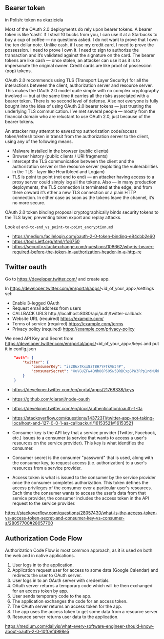 ## Bearer token

in Polish: token na okaziciela

Most of the OAuth 2.0 deployments do rely upon bearer tokens. A bearer token is like ‘cash’. If I steal 10 bucks from you, I can use it at a Starbucks to buy a cup of coffee — no questions asked. I do not want to prove that I own the ten dollar note. Unlike cash, if I use my credit card, I need to prove the possession. I need to prove I own it. I need to sign to authorize the transaction and it’s validated against the signature on the card. The bearer tokens are like cash — once stolen, an attacker can use it as it is to impersonate the original owner. Credit cards are like proof of possession (pop) tokens.

OAuth 2.0 recommends using TLS (Transport Layer Security) for all the interactions between the client, authorization server and resource server. This makes the OAuth 2.0 model quite simple with no complex cryptography involved — but at the same time it carries all the risks associated with a bearer token. There is no second level of defense. Also not everyone is fully bought into the idea of using OAuth 2.0 bearer tokens — just trusting the underlying TLS communication. I’ve met several people — mostly from the financial domain who are reluctant to use OAuth 2.0, just because of the bearer tokens.

An attacker may attempt to eavesdrop authorization code/access token/refresh token in transit from the authorization server to the client, using any of the following means.

- Malware installed in the browser (public clients)
- Browser history (public clients / URI fragments)
- Intercept the TLS communication between the client and the authorization server or the resource server (exploiting the vulnerabilities in the TLS - layer like Heartbleed and Logjam)
- TLS is point to point (not end to end) — an attacker having access to a proxy server could simply log all the tokens. Also — in many production deployments, the TLS connection is terminated at the edge, and from there onward it’s ether a new TLS connection or a plain HTTP connection. In either case as soon as the tokens leave the channel, it’s no more secure.

OAuth 2.0 token binding proposal cryptographically binds security tokens to the TLS layer, preventing token export and replay attacks.

Look at `end-to-end_vs_point-to-point_encryption.md`

- https://medium.facilelogin.com/oauth-2-0-token-binding-e84cbb2e60
- https://tools.ietf.org/html/rfc6750
- https://security.stackexchange.com/questions/108662/why-is-bearer-required-before-the-token-in-authorization-header-in-a-http-re

## Twitter oauth

Go to https://developer.twitter.com/ and create app.

In https://developer.twitter.com/en/portal/apps/<id_of_your_app>/settings set:

- Enable 3-legged OAuth
- Request email address from users
- CALLBACK URLS http://localhost:8080/api/auth/twitter-callback
- Website URL (required) https://example.com/
- Terms of service (required) https://example.com/terms
- Privacy policy (required) https://example.com/privacy-policy

We need API Key and Secret from https://developer.twitter.com/en/portal/apps/<id_of_your_app>/keys and put it in config.json

```json
    "auth": {
        "twitter": {
            "consumerKey": "is286xTKxx8zT8H7YFTkVWJ4P",
            "consumerSecret": "XuVGUZFw4QNh86P605w3BRBCxpSPW3RPp1rdNUkP3d2DoKMpG3"
        }
    }
```

- https://developer.twitter.com/en/portal/apps/21768338/keys
- https://github.com/ciaranj/node-oauth
- https://developer.twitter.com/en/docs/authentication/oauth-1-0a
- https://stackoverflow.com/questions/14372311/twitter-app-not-taking-localhost-and-127-0-0-1-as-callbackurl/16153521#16153521

- Consumer key is the API key that a service provider (Twitter, Facebook, etc.) issues to a consumer (a service that wants to access a user's resources on the service provider). This key is what identifies the consumer.
- Consumer secret is the consumer "password" that is used, along with the consumer key, to request access (i.e. authorization) to a user's resources from a service provider.
- Access token is what is issued to the consumer by the service provider once the consumer completes authorization. This token defines the access privileges of the consumer over a particular user's resources. Each time the consumer wants to access the user's data from that service provider, the consumer includes the access token in the API request to the service provider.

https://stackoverflow.com/questions/28057430/what-is-the-access-token-vs-access-token-secret-and-consumer-key-vs-consumer-s/28057700#28057700

## Authorization Code Flow

Authorization Code Flow is most common approach, as it is used on both the web and in native applications.

1. User logs in to the application.
2. Application request user for access to some data (Google Calendar) and redirects the user to OAuth server.
3. User logs in to an OAuth server with credentials.
4. OAuth server returns a temporary code which will be then exchanged for an access token by app.
5. User sends temporary code to the app.
6. The application exchanges the code for an access token.
7. The OAuth server returns an access token for the app.
8. The app uses the access token to get some data from a resource server.
9. Resource server returns user data to the application.

https://medium.com/dailyjs/what-every-software-engineer-should-know-about-oauth-2-0-10f0ef4998e5
